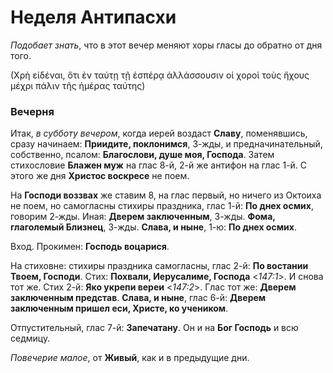 
# Неделя Антипасхи

*Подобает знать*, что в этот вечер меняют хоры гласы до обратно от дня того.

(Χρὴ εἰδέναι, ὅτι ἐν ταύτῃ τῇ ἑσπέρᾳ ἀλλάσσουσιν οἱ χοροὶ τοὺς ἥχους μέχρι πάλιν τῆς ἡμέρας ταύτης)

### Вечерня

Итак, *в субботу вечером*, когда иерей воздаст **Славу**, поменявшись, сразу начинаем: **Приидите, поклонимся**, 
3-жды, и предначинательный, собственно, псалом: **Благослови, душе моя, Господа**. Затем стихословие **Блажен муж** 
на глас 8-й, 2-й же антифон на глас 1-й. С этого же дня **Христос воскресе** не поем. 

На **Господи воззвах** же ставим 8, на глас первый, но ничего из Октоиха не поем, но самогласны стихиры праздника, 
глас 1-й: **По днех осмих**, говорим 2-жды. Иная: **Дверем заключенным**, 3-жды. **Фома, глаголемый Близнец**, 3-жды. 
**Слава, и ныне**, 1-ю: **По днех осмих**. 

Вход. Прокимен: **Господь воцарися**. 

На стиховне: стихиры праздника самогласны, глас 2-й: **По востании Твоем, Господи**. 
Стих: **Похвали, Иерусалиме, Господа** <*147:1*>. И снова тот же. 
Стих 2-й: **Яко укрепи вереи** <*147:2*>. Глас тот же: **Дверем заключенным представ**.
**Слава, и ныне**, глас 6-й: **Дверем заключенным пришел еси, Христе, ко учеником**. 

Отпустительный, глас 7-й: **Запечатану**. Он и на **Бог Господь** и всю седмицу.  

*Повечерие малое*, от **Живый**, как и в предыдущие дни. 
